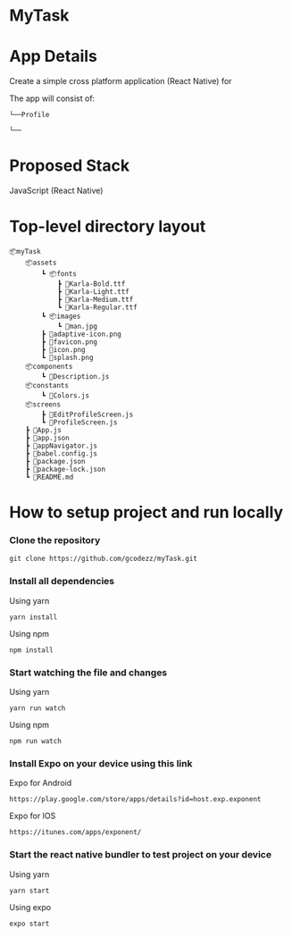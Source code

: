 # MyTask



# App Details

Create a simple cross platform application (React Native) for <add details>

The app will consist of:

    └──Profile

    └──


# Proposed Stack

JavaScript (React Native)


# Top-level directory layout

    📦myTask
        📦assets
            ┗ 📦fonts
                ┣ 📜Karla-Bold.ttf
                ┣ 📜Karla-Light.ttf
                ┣ 📜Karla-Medium.ttf
                ┗ 📜Karla-Regular.ttf
            ┗ 📦images
                ┗ 📜man.jpg
            ┣ 📜adaptive-icon.png
            ┣ 📜favicon.png
            ┣ 📜icon.png
            ┗ 📜splash.png
        📦components
            ┗ 📜Description.js
        📦constants
            ┗ 📜Colors.js
        📦screens
            ┣ 📜EditProfileScreen.js
            ┗ 📜ProfileScreen.js
        ┣ 📜App.js
        ┣ 📜app.json
        ┣ 📜appNavigator.js
        ┣ 📜babel.config.js
        ┣ 📜package.json
        ┣ 📜package-lock.json
        ┗ 📜README.md


# How to setup project and run locally

### Clone the repository 

```
git clone https://github.com/gcodezz/myTask.git
```

### Install all dependencies

Using yarn

```
yarn install
```

Using npm

```
npm install
```

### Start watching the file and changes

Using yarn

```
yarn run watch
```

Using npm

```
npm run watch
```

### Install Expo on your device using this link

Expo for Android

```
https://play.google.com/store/apps/details?id=host.exp.exponent
```

Expo for IOS

```
https://itunes.com/apps/exponent/
```
### Start the react native bundler to test project on your device

Using yarn

```
yarn start
```

Using expo

```
expo start
```            





